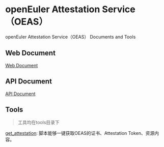 # openEuler Attestation Service（OEAS）
openEuler Attestation Service（OEAS） Documents and Tools

## Web Document

[Web Document](./docs/oeas_web.md)

## API Document

[API Document](./docs/oeas_api.md)

## Tools

> 工具均在tools目录下

[get_attestation](./docs/tools_get_attestation.md): 脚本能够一键获取OEAS的证书、Attestation Token、资源内容。

